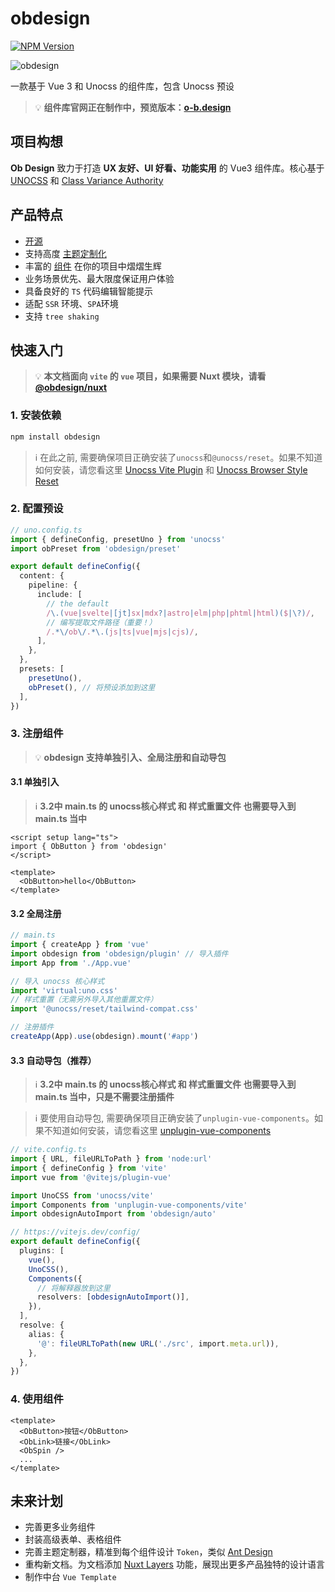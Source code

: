 # obdesign

[![NPM Version](https://img.shields.io/npm/v/obdesign)](https://www.npmjs.com/package/obdesign)

![obdesign](https://epnzyoseqqjwdazchdcw.supabase.co/storage/v1/object/public/project/design/design.webp)

一款基于 Vue 3 和 Unocss 的组件库，包含 Unocss 预设

> :bulb: **组件库官网正在制作中，预览版本：[o-b.design](https://www.o-b.design)**

## 项目构想

**Ob Design** 致力于打造 **UX 友好、UI 好看、功能实用** 的 Vue3 组件库。核心基于 [UNOCSS](https://unocss.dev/) 和 [Class Variance Authority](https://cva.style/docs)

## 产品特点

- [开源](https://github.com/JUNERDD/ob-design)
- 支持高度 [主题定制化](https://www.o-b.design/components/themes)
- 丰富的 [组件](https://www.o-b.design/components/base/button) 在你的项目中熠熠生辉
- 业务场景优先、最大限度保证用户体验
- 具备良好的 `TS` 代码编辑智能提示
- 适配 `SSR` 环境、`SPA`环境
- 支持 `tree shaking`

## 快速入门

> :bulb: **本文档面向 `vite` 的 `vue` 项目，如果需要 Nuxt 模块，请看 [@obdesign/nuxt](https://www.npmjs.com/package/@obdesign/nuxt)**

### 1. 安装依赖

```bash
npm install obdesign
```

> :information_source: 在此之前, 需要确保项目正确安装了`unocss`和`@unocss/reset`。如果不知道如何安装，请您看这里 [Unocss Vite Plugin](https://unocss.dev/integrations/vite) 和 [Unocss Browser Style Reset](https://unocss.dev/guide/style-reset)

### 2. 配置预设

```ts
// uno.config.ts
import { defineConfig, presetUno } from 'unocss'
import obPreset from 'obdesign/preset'

export default defineConfig({
  content: {
    pipeline: {
      include: [
        // the default
        /\.(vue|svelte|[jt]sx|mdx?|astro|elm|php|phtml|html)($|\?)/,
        // 编写提取文件路径（重要！）
        /.*\/ob\/.*\.(js|ts|vue|mjs|cjs)/,
      ],
    },
  },
  presets: [
    presetUno(),
    obPreset(), // 将预设添加到这里
  ],
})
```

### 3. 注册组件
> :bulb: **obdesign 支持单独引入、全局注册和自动导包**

#### 3.1 单独引入
 > :information_source: **3.2中 main.ts 的 unocss核心样式 和 样式重置文件 也需要导入到 main.ts 当中**

```vue
<script setup lang="ts">
import { ObButton } from 'obdesign'
</script>

<template>
  <ObButton>hello</ObButton>
</template>
```

#### 3.2 全局注册

```ts
// main.ts
import { createApp } from 'vue'
import obdesign from 'obdesign/plugin' // 导入插件
import App from './App.vue'

// 导入 unocss 核心样式
import 'virtual:uno.css'
// 样式重置（无需另外导入其他重置文件）
import '@unocss/reset/tailwind-compat.css'

// 注册插件
createApp(App).use(obdesign).mount('#app')
```

#### 3.3 自动导包（推荐）
 > :information_source: **3.2中 main.ts 的 unocss核心样式 和 样式重置文件 也需要导入到 main.ts 当中，只是不需要注册插件**

> :information_source: 要使用自动导包, 需要确保项目正确安装了`unplugin-vue-components`。如果不知道如何安装，请您看这里 [unplugin-vue-components](https://www.npmjs.com/package/unplugin-vue-components?activeTab=readme)

```ts
// vite.config.ts
import { URL, fileURLToPath } from 'node:url'
import { defineConfig } from 'vite'
import vue from '@vitejs/plugin-vue'

import UnoCSS from 'unocss/vite'
import Components from 'unplugin-vue-components/vite'
import obdesignAutoImport from 'obdesign/auto'

// https://vitejs.dev/config/
export default defineConfig({
  plugins: [
    vue(),
    UnoCSS(),
    Components({
      // 将解释器放到这里
      resolvers: [obdesignAutoImport()],
    }),
  ],
  resolve: {
    alias: {
      '@': fileURLToPath(new URL('./src', import.meta.url)),
    },
  },
})
```

### 4. 使用组件
```vue
<template>
  <ObButton>按钮</ObButton>
  <ObLink>链接</ObLink>
  <ObSpin />
  ...
</template>
```

## 未来计划

- 完善更多业务组件
- 封装高级表单、表格组件
- 完善主题定制器，精准到每个组件设计 `Token`，类似 [Ant Design](https://ant-design.antgroup.com/docs/react/migrate-less-variables-cn)
- 重构新文档。为文档添加 [Nuxt Layers](https://nuxt.com/docs/getting-started/layers) 功能，展现出更多产品独特的设计语言
- 制作中台 `Vue Template`
